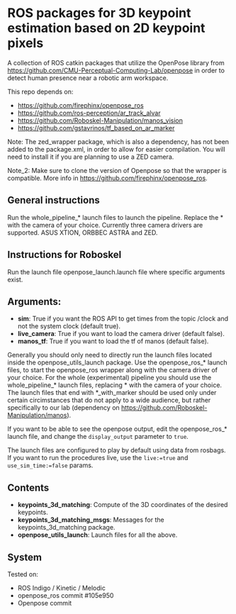 # ROS packages for 3D keypoint estimation based on 2D keypoint pixels

A collection of ROS catkin packages that utilize the OpenPose library from https://github.com/CMU-Perceptual-Computing-Lab/openpose in order to detect human presence near a robotic arm workspace.

This repo depends on:

* https://github.com/firephinx/openpose_ros
* https://github.com/ros-perception/ar_track_alvar
* https://github.com/Roboskel-Manipulation/manos_vision
* https://github.com/gstavrinos/tf_based_on_ar_marker


Note: The zed_wrapper package, which is also a dependency, has not been added to the package.xml, in order to allow for easier compilation. You will need to install it if you are planning to use a ZED camera.

Note_2: Make sure to clone the version of Openpose so that the wrapper is compatible. More info in https://github.com/firephinx/openpose_ros.

## General instructions

Run the whole_pipeline_* launch files to launch the pipeline. Replace the * with the camera of your choice. Currently three camera drivers are supported. ASUS XTION, ORBBEC ASTRA and ZED.

## Instructions for Roboskel

Run the launch file openpose_launch.launch file where specific arguments exist.

## Arguments:
* **sim**: True if you want the ROS API to get times from the topic /clock and not the system clock (default true).
* **live_camera**: True if you want to load the camera driver (default false).
* **manos_tf**: True if you want to load the tf of manos (default false).

Generally you should only need to directly run the launch files located inside the openpose_utils_launch package.
Use the openpose_ros_* launch files, to start the openpose_ros wrapper along with the camera driver of your choice.
For the whole (experimental) pipeline you should use the whole_pipeline_* launch files, replacing * with the camera of your choice.
The launch files that end with *_with_marker should be used only under certain circimstances that do not apply to a wide audience, but rather specifically to our lab (dependency on https://github.com/Roboskel-Manipulation/manos).

If you want to be able to see the openpose output, edit the openpose_ros_* launch file, and change the `display_output` parameter to `true`.

The launch files are configured to play by default using data from rosbags. If you want to run the procedures live, use the `live:=true` and `use_sim_time:=false` params.

## Contents

* **keypoints_3d_matching**: Compute of the 3D coordinates of the desired keypoints.
* **keypoints_3d_matching_msgs**: Messages for the keypoints_3d_matching package.
* **openpose_utils_launch**: Launch files for all the above.

## System

Tested on:
* ROS Indigo / Kinetic / Melodic
* openpose_ros commit #105e950
* Openpose commit 
